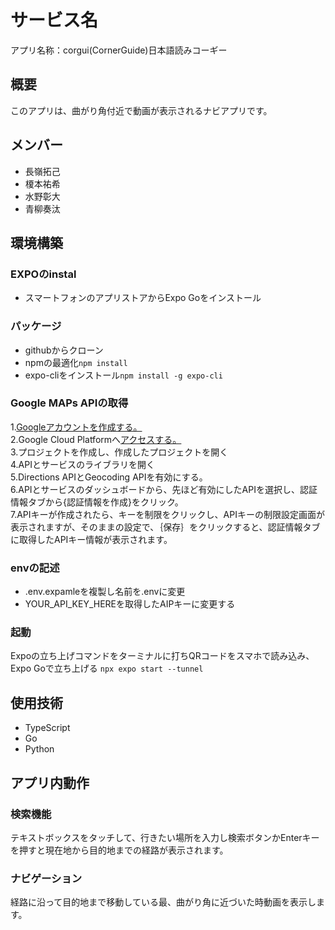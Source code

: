 # サービス名
アプリ名称：corgui(CornerGuide)日本語読みコーギー
## 概要
このアプリは、曲がり角付近で動画が表示されるナビアプリです。


## メンバー
- 長嶺拓己
- 榎本祐希  
- 水野彰大
- 青柳奏汰
## 環境構築
### EXPOのinstal
- スマートフォンのアプリストアからExpo Goをインストール


### パッケージ
- githubからクローン 
- npmの最適化`npm install`
- expo-cliをインストール`npm install -g expo-cli`

### Google MAPs APIの取得
1.[Googleアカウントを作成する。](https://accounts.google.com/signup/v2/webcreateaccount?hl=ja&flowName=GlifWebSignIn&flowEntry=SignUp&nogm=true)  
2.Google Cloud Platformへ[アクセスする。](https://cloud.google.com/)  
3.プロジェクトを作成し、作成したプロジェクトを開く  
4.APIとサービスのライブラリを開く  
5.Directions APIとGeocoding APIを有効にする。  
6.APIとサービスのダッシュボードから、先ほど有効にしたAPIを選択し、認証情報タブから{認証情報を作成}をクリック。  
7.APIキーが作成されたら、キーを制限をクリックし、APIキーの制限設定画面が表示されますが、そのままの設定で、｛保存｝をクリックすると、認証情報タブに取得したAPIキー情報が表示されます。  
### envの記述
- .env.expamleを複製し名前を.envに変更
- YOUR_API_KEY_HEREを取得したAIPキーに変更する
### 起動
Expoの立ち上げコマンドをターミナルに打ちQRコードをスマホで読み込み、Expo Goで立ち上げる
`npx expo start --tunnel`

## 使用技術
- TypeScript
- Go
- Python

## アプリ内動作
### 検索機能
テキストボックスをタッチして、行きたい場所を入力し検索ボタンかEnterキーを押すと現在地から目的地までの経路が表示されます。
### ナビゲーション
経路に沿って目的地まで移動している最、曲がり角に近づいた時動画を表示します。